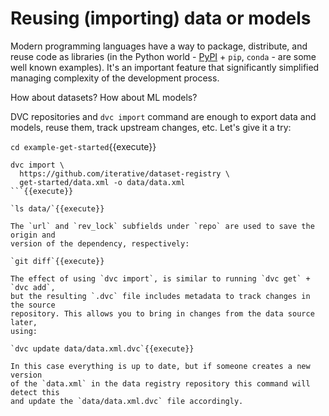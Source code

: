 # Reusing (importing) data or models

Modern programming languages have a way to package, distribute, and reuse code
as libraries (in the Python world - [PyPI](https://pypi.org/) + `pip`, `conda` -
are some well known examples). It's an important feature that significantly
simplified managing complexity of the development process.

How about datasets? How about ML models?

DVC repositories and `dvc import` command are enough to export data and models,
reuse them, track upstream changes, etc. Let's give it a try:

`cd example-get-started`{{execute}}

```
dvc import \
  https://github.com/iterative/dataset-registry \
  get-started/data.xml -o data/data.xml
```{{execute}}

`ls data/`{{execute}}

The `url` and `rev_lock` subfields under `repo` are used to save the origin and
version of the dependency, respectively:

`git diff`{{execute}}

The effect of using `dvc import`, is similar to running `dvc get` + `dvc add`,
but the resulting `.dvc` file includes metadata to track changes in the source
repository. This allows you to bring in changes from the data source later,
using:

`dvc update data/data.xml.dvc`{{execute}}

In this case everything is up to date, but if someone creates a new version
of the `data.xml` in the data registry repository this command will detect this
and update the `data/data.xml.dvc` file accordingly.
